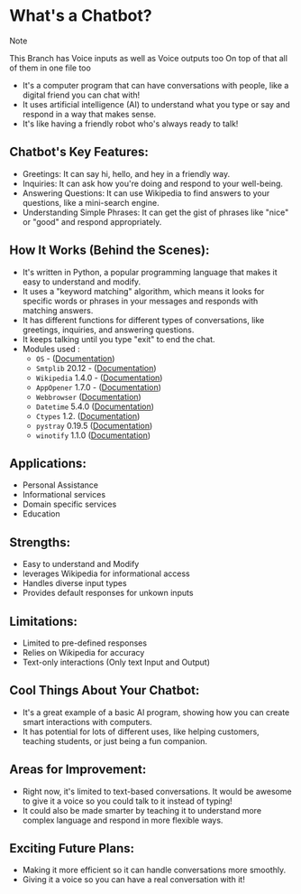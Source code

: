 # What's a Chatbot?
>[!Note]
>This Branch has Voice inputs as well as Voice outputs too
>On top of that all of them in one file too
- It's a computer program that can have conversations with people, like a digital friend you can chat with!
- It uses artificial intelligence (AI) to understand what you type or say and respond in a way that makes sense.
- It's like having a friendly robot who's always ready to talk!

## Chatbot's Key Features:
- Greetings: It can say hi, hello, and hey in a friendly way.
- Inquiries: It can ask how you're doing and respond to your well-being.
- Answering Questions: It can use Wikipedia to find answers to your questions, like a mini-search engine.
- Understanding Simple Phrases: It can get the gist of phrases like "nice" or "good" and respond appropriately.

## How It Works (Behind the Scenes):
- It's written in Python, a popular programming language that makes it easy to understand and modify.
- It uses a "keyword matching" algorithm, which means it looks for specific words or phrases in your messages and responds with matching answers.
- It has different functions for different types of conversations, like greetings, inquiries, and answering questions.
- It keeps talking until you type "exit" to end the chat.
- Modules used :
  -  `OS` - ([Documentation](https://docs.python.org/3/library/os.html?highlight=os#module-os))
  -  `Smtplib` 20.12 - ([Documentation](https://docs.python.org/3/library/smtplib.html?highlight=smtplib#module-smtplib)) 
  -  `Wikipedia` 1.4.0 - ([Documentation](https://pypi.org/project/wikipedia/))
  -  `AppOpener`  1.7.0 - ([Documentation](https://pypi.org/project/appopener/))
  -  `Webbrowser` ([Documentation](https://docs.python.org/3/library/webbrowser.html?highlight=webbrowser#module-webbrowser))
  -  `Datetime` 5.4.0 ([Documentation](https://pypi.org/project/DateTime/))
  -  `Ctypes` 1.2. ([Documentation](https://docs.python.org/3/library/ctypes.html?highlight=ctypes#module-ctypes))
  -  `pystray` 0.19.5 ([Documentation](https://pypi.org/project/pystray/))
  -  `winotify` 1.1.0 ([Documentation](https://pypi.org/project/winotify/))

## Applications:
- Personal Assistance
- Informational services
- Domain specific services
- Education

## Strengths:
- Easy to understand and Modify
- leverages Wikipedia for informational access
- Handles diverse input types
- Provides default responses for unkown inputs

## Limitations:
- Limited to pre-defined responses
- Relies on Wikipedia for accuracy
- Text-only interactions (Only text Input and Output)

## Cool Things About Your Chatbot:
- It's a great example of a basic AI program, showing how you can create smart interactions with computers.
- It has potential for lots of different uses, like helping customers, teaching students, or just being a fun companion.

## Areas for Improvement:
- Right now, it's limited to text-based conversations. It would be awesome to give it a voice so you could talk to it instead of typing!
- It could also be made smarter by teaching it to understand more complex language and respond in more flexible ways.

## Exciting Future Plans:
- Making it more efficient so it can handle conversations more smoothly.
- Giving it a voice so you can have a real conversation with it!
